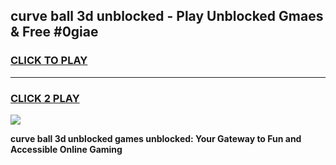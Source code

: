 
## curve ball 3d unblocked - Play Unblocked Gmaes & Free #0giae
<h3>
<a href="https://news.freeplayer.one?title=curve_ball_3d_unblocked&ref=24F">CLICK TO PLAY</a></h3>
<hr>

<h3>
<a href="https://news.freeplayer.one?title=curve_ball_3d_unblocked&ref=24F">CLICK 2 PLAY</a>
  
</h3>

<a href="https://news.freeplayer.one?title=curve_ball_3d_unblocked&ref=24F/"><img src="https://clearcache.store/games.png"></a>


**curve ball 3d unblocked games unblocked: Your Gateway to Fun and Accessible Online Gaming**
